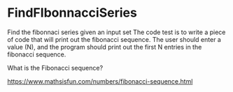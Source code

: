 # FindFIbonnacciSeries
Find the fibonnaci series given an input set
The code test is to write a piece of code that will print out the fibonacci sequence. The user should enter a value (N), and the program should print out the first N entries in the fibonacci sequence.

What is the Fibonacci sequence?

https://www.mathsisfun.com/numbers/fibonacci-sequence.html
